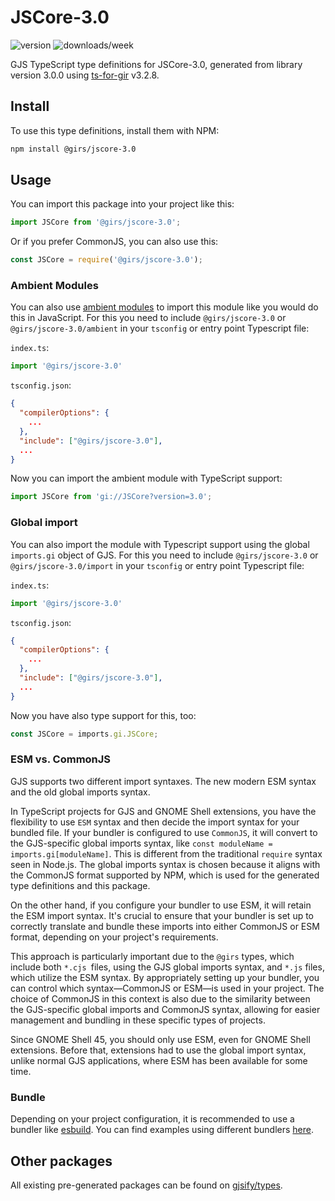 
# JSCore-3.0

![version](https://img.shields.io/npm/v/@girs/jscore-3.0)
![downloads/week](https://img.shields.io/npm/dw/@girs/jscore-3.0)


GJS TypeScript type definitions for JSCore-3.0, generated from library version 3.0.0 using [ts-for-gir](https://github.com/gjsify/ts-for-gir) v3.2.8.


## Install

To use this type definitions, install them with NPM:
```bash
npm install @girs/jscore-3.0
```

## Usage

You can import this package into your project like this:
```ts
import JSCore from '@girs/jscore-3.0';
```

Or if you prefer CommonJS, you can also use this:
```ts
const JSCore = require('@girs/jscore-3.0');
```

### Ambient Modules

You can also use [ambient modules](https://github.com/gjsify/ts-for-gir/tree/main/packages/cli#ambient-modules) to import this module like you would do this in JavaScript.
For this you need to include `@girs/jscore-3.0` or `@girs/jscore-3.0/ambient` in your `tsconfig` or entry point Typescript file:

`index.ts`:
```ts
import '@girs/jscore-3.0'
```

`tsconfig.json`:
```json
{
  "compilerOptions": {
    ...
  },
  "include": ["@girs/jscore-3.0"],
  ...
}
```

Now you can import the ambient module with TypeScript support: 

```ts
import JSCore from 'gi://JSCore?version=3.0';
```

### Global import

You can also import the module with Typescript support using the global `imports.gi` object of GJS.
For this you need to include `@girs/jscore-3.0` or `@girs/jscore-3.0/import` in your `tsconfig` or entry point Typescript file:

`index.ts`:
```ts
import '@girs/jscore-3.0'
```

`tsconfig.json`:
```json
{
  "compilerOptions": {
    ...
  },
  "include": ["@girs/jscore-3.0"],
  ...
}
```

Now you have also type support for this, too:

```ts
const JSCore = imports.gi.JSCore;
```


### ESM vs. CommonJS

GJS supports two different import syntaxes. The new modern ESM syntax and the old global imports syntax.

In TypeScript projects for GJS and GNOME Shell extensions, you have the flexibility to use `ESM` syntax and then decide the import syntax for your bundled file. If your bundler is configured to use `CommonJS`, it will convert to the GJS-specific global imports syntax, like `const moduleName = imports.gi[moduleName]`. This is different from the traditional `require` syntax seen in Node.js. The global imports syntax is chosen because it aligns with the CommonJS format supported by NPM, which is used for the generated type definitions and this package.

On the other hand, if you configure your bundler to use ESM, it will retain the ESM import syntax. It's crucial to ensure that your bundler is set up to correctly translate and bundle these imports into either CommonJS or ESM format, depending on your project's requirements.

This approach is particularly important due to the `@girs` types, which include both `*.cjs `files, using the GJS global imports syntax, and `*.js` files, which utilize the ESM syntax. By appropriately setting up your bundler, you can control which syntax—CommonJS or ESM—is used in your project. The choice of CommonJS in this context is also due to the similarity between the GJS-specific global imports and CommonJS syntax, allowing for easier management and bundling in these specific types of projects.

Since GNOME Shell 45, you should only use ESM, even for GNOME Shell extensions. Before that, extensions had to use the global import syntax, unlike normal GJS applications, where ESM has been available for some time.

### Bundle

Depending on your project configuration, it is recommended to use a bundler like [esbuild](https://esbuild.github.io/). You can find examples using different bundlers [here](https://github.com/gjsify/ts-for-gir/tree/main/examples).

## Other packages

All existing pre-generated packages can be found on [gjsify/types](https://github.com/gjsify/types).

